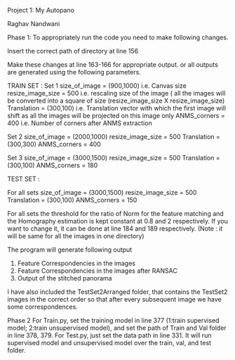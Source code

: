 Project 1: My Autopano

Raghav Nandwani

Phase 1: 
To appropriately run the code you need to make following changes.

Insert the correct path of directory at line 156

Make these changes at line 163-166 for appropriate output. or all outputs are generated using the following parameters. 

TRAIN SET : 
Set 1 
	size_of_image = (900,1000) i.e. Canvas size
	resize_image_size = 500 i.e. rescaling size of the image ( all the images will be converted into a square of size (resize_image_size X resize_image_size)
	Translation = (300,100) i.e. Translation vector with which the first image will shift as all the images will be projected on this image only
	ANMS_corners = 400 i.e. Number of corners after ANMS extraction

Set 2 
	size_of_image = (2000,1000)
	resize_image_size = 500
	Translation = (300,300)
	ANMS_corners = 400

Set 3 
	size_of_image = (3000,1500)
	resize_image_size = 500
	Translation = (300,100)
	ANMS_corners = 180

TEST SET :

For all sets
	size_of_image = (3000,1500)
	resize_image_size = 500
	Translation = (300,100)
	ANMS_corners = 150

For all sets the threshold for the ratio of Norm for the feature matching and the Homography estimation is kept constant at 0.8 and 2 respectively. If you want to change it, it can be done at line 184 and 189 respectively. (Note : it will be same for all the images in one directory)

The program will generate following output
1. Feature Correspondencies in the images
2. Feature Correspondencies in the images after RANSAC
3. Output of the stitched panorama

I have also included the TestSet2Arranged folder, that contains the TestSet2 images in the correct order so that after every subsequent image we have some correspondences.

Phase 2
For Train.py, set the training model in line 377 (1:train supervised model; 2:train unsupervised model), and set the path of Train and Val folder in line 378, 379.
For Test.py, just set the data path in line 331. It will run supervised model and unsupervised model over the train, val, and test folder.
